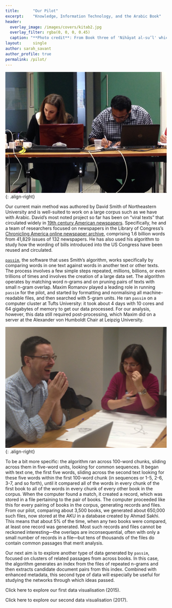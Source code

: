 ```yaml
---
title:		"Our Pilot"
excerpt:	"Knowledge, Information Technology, and the Arabic Book"
header:
  overlay_image: /images/covers/kitab2.jpg
  overlay_filter: rgba(0, 0, 0, 0.45)
  caption: "**Photo credit**: From Book three of 'Nihāyat al-su’l' which gives instructions on using lances. Dated 773/1371 (Add. MS. 18866, f. 113r)"
layout:		single
author: sarah_savant
author_profile: true
permalink: /pilot/
---
```


![image-right](/images/kitab/photo01.jpg){: .align-right}  


Our current main method was authored by David Smith of Northeastern University and is well-suited to work on a large corpus such as we have with Arabic. David’s most noted project so far has been on “viral texts” that circulated widely in [19th century American newspapers](https://viraltexts.org/). Specifically, he and a team of researchers focused on newspapers in the Library of Congress’s [Chronicling America online newspaper archive](https://chroniclingamerica.loc.gov/), comprising 1.6 billion words from 41,829 issues of 132 newspapers. He has also used his algorithm to study how the wording of bills introduced into the US Congress have been reused and circulated.

[`passim`](https://github.com/dasmiq/passim), the software that uses Smith’s algorithm, works specifically by comparing words in one text against words in another text or other texts. The process involves a few simple steps repeated, millions, billions, or even trillions of times and involves the creation of a large data set. The algorithm operates by matching word n-grams and on pruning pairs of texts with small n-gram overlap. Maxim Romanov played a leading role in running `passim` for the pilot, and started by formatting and normalising all machine-readable files, and then searched with 5-gram units. He ran `passim` on a computer cluster at Tufts University: it took about 4 days with 10 cores and 64 gigabytes of memory to get our data processed. For our analysis, however, this data still required post-processing, which Maxim did on a server at the Alexander von Humboldt Chair at Leipzig University.

![image-right](/images/kitab/photo02.jpg){: .align-right}

To be a bit more specific: the algorithm ran across 100-word chunks, sliding across them in five-word units, looking for common sequences. It began with text one, the first five words, sliding across the second text looking for these five words within the first 100-word chunk (in sequences or 1-5, 2-6, 3-7, and so forth), until it compared all of the words in every chunk of the first book to all of the words in every chunk of every other book in the corpus. When the computer found a match, it created a record, which was stored in a file pertaining to the pair of books. The computer proceeded like this for every pairing of books in the corpus, generating records and files. From our pilot, comparing about 3,500 books, we generated about 650,000 such files, now stored at the AKU in a database created by Ahmad Sakhi. This means that about 5% of the time, when any two books were compared, at least one record was generated. Most such records and files cannot be reckoned interesting—the overlaps are inconsequential, often with only a small number of records in a file—but tens of thousands of the files do contain common passages that merit analysis.

Our next aim is to explore another type of data generated by `passim`, focused on clusters of related passages from across books. In this case, the algorithm generates an index from the files of repeated n-grams and then extracts candidate document pairs from this index. Combined with enhanced metadata, this second type of data will especially be useful for studying the networks through which ideas passed.

Click here to explore our first data visualisation (2015).

Click here to explore our second data visualisation (2017).



